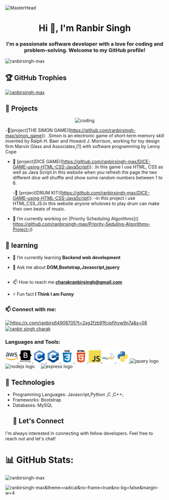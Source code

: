 ![MasterHead](https://firebasestorage.googleapis.com/v0/b/flexi-coding.appspot.com/o/dempgi7-520f8d5f-63d4-4453-8822-dbc149ae27f8.gif?alt=media&token=91c0c7b2-93c3-4029-b011-1a8703c5730d)
<h1 align="center">Hi 👋, I'm Ranbir Singh</h1>
<h3 align="center">I'm a passionate software developer with a love for coding and problem-solving. Welcome to my GitHub profile!</h3>

<p align="left"> <img src="https://komarev.com/ghpvc/?username=ranbirsingh-max&label=Profile%20views&color=0e75b6&style=flat" alt="ranbirsingh-max" /> </p>

## 🏆 GitHub Trophies
<p align="left"> <a href="https://github.com/ryo-ma/github-profile-trophy"><img src="https://github-profile-trophy.vercel.app/?username=ranbirsingh-max&theme=gruvbox&no-frame=true&no-bg=false&margin-w=4" alt="ranbirsingh-max" /></a> </p>

## 🔭 Projects
<p align="center">
<img alt="coding" width="500"  src="https://www.snexplores.org/wp-content/uploads/2023/02/1030_ChatGPT_feat.gif"></p>

 -🔭[project]THE SIMON GAME((https://github.com/ranbirsingh-max/simon_game)).
 .Simon is an electronic game of short-term memory skill invented by Ralph H. Baer and Howard J. Morrison, working for toy design firm Marvin Glass and Associates,[1] with software programming by Lenny Cope

- 🔭 [project]DICE GAME((https://github.com/ranbirsingh-max/DICE-GAME-using-HTML-CSS-JavaScript)):
 .In this game I use HTML, CSS as well as Java Script.In this website when you refresh the page the two different dice will shuffle and show some random numbers between 1 to 6.

  -🔭 [project]DRUM KIT((https://github.com/ranbirsingh-max/DICE-GAME-using-HTML-CSS-JavaScript)):
  -in this project i use HTML,CSS,JS.In this website anyone wholoves to play drum can make their own beats of music.

- 🔭 I’m currently working on [Priority Scheduling Algorithms](( https://github.com/ranbirsingh-max/Priority-Seduling-Algorithms-Project-))

## 💬 learning
- 🌱 I’m currently learning **Backend web development**

- 💬 Ask me about **DOM,Bootstrap,Javascript,jquery**
##
- 📫 How to reach me **charakranbirsingh@gmail.com**

- ⚡ Fun fact **I Think I am Funny**

<h3 align="left"> 📫 Connect with me:</h3>
<p align="left">
<a href="https://twitter.com/https://x.com/ranbirs64908705?t=2sg2fzb91fcipfihvw9n7a&s=08" target="blank"><img align="center" src="https://raw.githubusercontent.com/rahuldkjain/github-profile-readme-generator/master/src/images/icons/Social/twitter.svg" alt="https://x.com/ranbirs64908705?t=2sg2fzb91fcipfihvw9n7a&s=08" height="30" width="40" /></a>
<a href="https://linkedin.com/in/ranbir singh charak" target="blank"><img align="center" src="https://raw.githubusercontent.com/rahuldkjain/github-profile-readme-generator/master/src/images/icons/Social/linked-in-alt.svg" alt="ranbir singh charak" height="30" width="40" /></a>
</p>

<h3 align="left">Languages and Tools:</h3>
<p align="left"> <a href="https://aws.amazon.com" target="_blank" rel="noreferrer"> <img src="https://raw.githubusercontent.com/devicons/devicon/master/icons/amazonwebservices/amazonwebservices-original-wordmark.svg" alt="aws" width="40" height="40"/> </a> <a href="https://getbootstrap.com" target="_blank" rel="noreferrer"> <img src="https://raw.githubusercontent.com/devicons/devicon/master/icons/bootstrap/bootstrap-plain-wordmark.svg" alt="bootstrap" width="40" height="40"/> </a> <a href="https://www.cprogramming.com/" target="_blank" rel="noreferrer"> <img src="https://raw.githubusercontent.com/devicons/devicon/master/icons/c/c-original.svg" alt="c" width="40" height="40"/> </a> <a href="https://www.w3schools.com/cpp/" target="_blank" rel="noreferrer"> <img src="https://raw.githubusercontent.com/devicons/devicon/master/icons/cplusplus/cplusplus-original.svg" alt="cplusplus" width="40" height="40"/> </a> <a href="https://www.w3schools.com/css/" target="_blank" rel="noreferrer"> <img src="https://raw.githubusercontent.com/devicons/devicon/master/icons/css3/css3-original-wordmark.svg" alt="css3" width="40" height="40"/> </a> <a href="https://www.w3.org/html/" target="_blank" rel="noreferrer"> <img src="https://raw.githubusercontent.com/devicons/devicon/master/icons/html5/html5-original-wordmark.svg" alt="html5" width="40" height="40"/> </a> <a href="https://developer.mozilla.org/en-US/docs/Web/JavaScript" target="_blank" rel="noreferrer"> <img src="https://raw.githubusercontent.com/devicons/devicon/master/icons/javascript/javascript-original.svg" alt="javascript" width="40" height="40"/> </a> <a href="https://www.mysql.com/" target="_blank" rel="noreferrer"> <img src="https://raw.githubusercontent.com/devicons/devicon/master/icons/mysql/mysql-original-wordmark.svg" alt="mysql" width="40" height="40"/> </a> <a href="https://www.python.org" target="_blank" rel="noreferrer"> <img src="https://raw.githubusercontent.com/devicons/devicon/master/icons/python/python-original.svg" alt="python" width="40" height="40"/> </a> <img src="https://cdn.jsdelivr.net/gh/devicons/devicon/icons/jquery/jquery-original.svg" height="30" alt="jquery logo"  /> <img src="https://cdn.jsdelivr.net/gh/devicons/devicon/icons/nodejs/nodejs-original.svg" height="30" alt="nodejs logo"  />
  <img width="12" />
  <img src="https://cdn.jsdelivr.net/gh/devicons/devicon/icons/express/express-original.svg" height="30" alt="express logo"  /></p>

## 🌱 Technologies

- Programming Languages: Javascript,Python ,C ,C++;
- Frameworks:  Bootstrap
- Databases: MySQL 
  ## 💬 Let's Connect

I'm always interested in connecting with fellow developers. Feel free to reach out and let's chat!

  # 📊 GitHub Stats:

<p><img align="center" src="https://github-readme-stats.vercel.app/api/top-langs?username=ranbirsingh-max&show_icons=true&locale=en&layout=compact&theme=radical&no-frame=true&no-bg=false&margin-w=4" alt="ranbirsingh-max" /></p>

<p><img align="center" src="https://github-readme-streak-stats.herokuapp.com/?user=ranbirsingh-max&theme=radical&no-frame=true&no-bg=false&margin-w=4" alt="ranbirsingh-max&theme=radical&no-frame=true&no-bg=false&margin-w=4" /></p>

